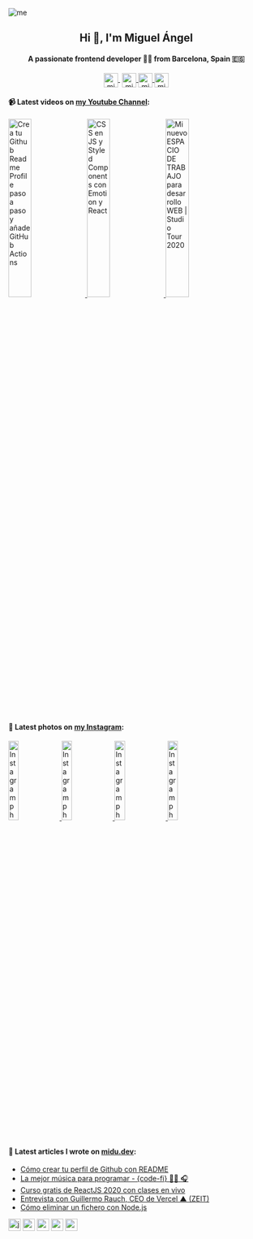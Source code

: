 ![me](https://user-images.githubusercontent.com/1561955/87837906-82e5c500-c895-11ea-83b8-f6d134ae64ec.png)

<h2 align="center">Hi 👋, I'm Miguel Ángel</h2>
<h4 align="center">A passionate frontend developer 👨‍💻 from Barcelona, Spain 🇪🇸</h4>

<p align="center">
   <a href="https://youtube.com/midudev" target="blank" style='margin-right:4px'>
    <img align="center" src="https://cdn.jsdelivr.net/npm/simple-icons@3.0.1/icons/youtube.svg" alt="midudev" height="28px" width="28px" />
  </a>
  <a href="https://twitter.com/midudev" target="blank">
    <img align="center" src="https://cdn.jsdelivr.net/npm/simple-icons@3.0.1/icons/twitter.svg" alt="midudev" height="28px" width="28px" />
  </a>
  <a href="https://fb.com/midudev.frontend" target="blank">
    <img align="center" src="https://cdn.jsdelivr.net/npm/simple-icons@3.0.1/icons/facebook.svg" alt="midudev.frontend" height="28px" width="28px" />
  </a>
  <a href="https://instagram.com/midu.dev" target="blank">
    <img align="center" src="https://cdn.jsdelivr.net/npm/simple-icons@3.0.1/icons/instagram.svg" alt="midu.dev" height="28px" width="28px" />
  </a>
</p>

#### 📹 Latest videos on [my Youtube Channel](https://youtube.com/midudev):

<a href='https://youtu.be/1eEnboVooiY' target='_blank'>
  <img width='30%' src='https://img.youtube.com/vi/1eEnboVooiY/mqdefault.jpg' alt='Crea tu Github Readme Profile paso a paso y añade GitHub Actions' />
</a>
<a href='https://youtu.be/DjVGdUM1dHQ' target='_blank'>
  <img width='30%' src='https://img.youtube.com/vi/DjVGdUM1dHQ/mqdefault.jpg' alt='CSS en JS y Styled Components con Emotion y React' />
</a>
<a href='https://youtu.be/vq_usTOxJgM' target='_blank'>
  <img width='30%' src='https://img.youtube.com/vi/vq_usTOxJgM/mqdefault.jpg' alt='Mi nuevo ESPACIO DE TRABAJO para desarrollo WEB | Studio Tour 2020' />
</a>

#### 📸 Latest photos on [my Instagram](https://instagram.com/midu.dev):

<a href='https://www.instagram.com/p/CCqssNvAbCe/' target='_blank'>
  <img width='20%' src='https://scontent-iad3-1.cdninstagram.com/v/t51.2885-15/sh0.08/e35/s640x640/108118124_1012689319164811_7161377457328330548_n.jpg?_nc_ht=scontent-iad3-1.cdninstagram.com&_nc_cat=107&_nc_ohc=kJodNCJ6FHIAX-hg_9J&oh=69a05a984e97405fc1c1e2c9674a7ef9&oe=5F3D3A29' alt='Instagram photo' />
</a>
<a href='https://www.instagram.com/p/CCli5pOFjAn/' target='_blank'>
  <img width='20%' src='https://scontent-iad3-1.cdninstagram.com/v/t51.2885-15/sh0.08/e35/c0.126.1080.1080a/s640x640/107862040_409859616597819_5833828051807373748_n.jpg?_nc_ht=scontent-iad3-1.cdninstagram.com&_nc_cat=103&_nc_ohc=nUjfTSovsywAX8haHvj&oh=5009951e86ccbe744f024bd5f5bca518&oe=5F3E1682' alt='Instagram photo' />
</a>
<a href='https://www.instagram.com/p/CCi-G9LH5n5/' target='_blank'>
  <img width='20%' src='https://scontent-iad3-1.cdninstagram.com/v/t51.2885-15/e15/c135.0.810.810a/s640x640/107512484_230168177946789_451470641465930884_n.jpg?_nc_ht=scontent-iad3-1.cdninstagram.com&_nc_cat=109&_nc_ohc=6q3M8U4W0PEAX9nsVmc&oh=682ba130efc12bf14f67408980ec8450&oe=5F3DF660' alt='Instagram photo' />
</a>
<a href='https://www.instagram.com/p/CCYrg2hH3xf/' target='_blank'>
  <img width='20%' src='https://scontent-iad3-1.cdninstagram.com/v/t51.2885-15/e15/c236.0.607.607a/106596309_584373578947661_7528320836608472716_n.jpg?_nc_ht=scontent-iad3-1.cdninstagram.com&_nc_cat=105&_nc_ohc=zfT_IbEzsFQAX-Mo6bi&oh=e41bfee108200818a928de671ca87493&oe=5F3C43C0' alt='Instagram photo' />
</a>

#### 📝 Latest articles I wrote on [midu.dev](https://midu.dev):
- [Cómo crear tu perfil de Github con README](https://midu.dev/como-crear-tu-perfil-de-github-con-readme/)
- [La mejor música para programar - {code-fi} 👨‍💻 🎧](https://midu.dev/code-fi-lofi-hip-hop-radio-m%C3%BAsica-para-programar/)
- [Curso gratis de ReactJS 2020 con clases en vivo](https://midu.dev/curso-gratis-react-2020/)
- [Entrevista con Guillermo Rauch, CEO de Vercel ▲ (ZEIT)](https://midu.dev/entrevista-con-guillermo-rauch-ceo-de-vercel/)
- [Cómo eliminar un fichero con Node.js](https://midu.dev/como-eliminar-un-ficher-con-node-js/)

<p align="left">
  <img src="https://konpa.github.io/devicon/devicon.git/icons/javascript/javascript-original.svg" alt="javascript" width="24px" height="24px"/>
  <img src="https://konpa.github.io/devicon/devicon.git/icons/css3/css3-original-wordmark.svg" alt="css3" width="24px" height="24px"/>
  <img src="https://konpa.github.io/devicon/devicon.git/icons/react/react-original-wordmark.svg" alt="react" width="24px" height="24px"/>
  <img src="https://konpa.github.io/devicon/devicon.git/icons/vuejs/vuejs-original-wordmark.svg" alt="vuejs" width="24px" height="24px"/>
  <img src="https://konpa.github.io/devicon/devicon.git/icons/amazonwebservices/amazonwebservices-original-wordmark.svg" alt="amazonwebservices" width="24px" height="24px"/>
</p>